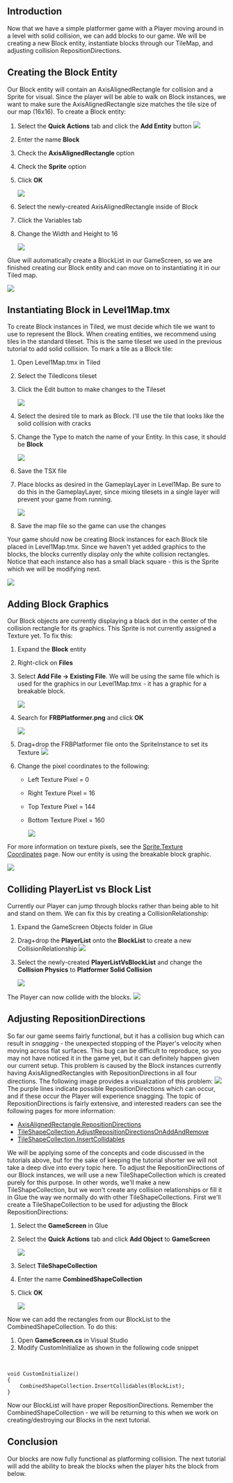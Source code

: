 ## Introduction

Now that we have a simple platformer game with a Player moving around in a level with solid collision, we can add blocks to our game. We will be creating a new Block entity, instantiate blocks through our TileMap, and adjusting collision RepositionDirections.

## Creating the Block Entity

Our Block entity will contain an AxisAlignedRectangle for collision and a Sprite for visual. Since the player will be able to walk on Block instances, we want to make sure the AxisAlignedRectangle size matches the tile size of our map (16x16). To create a Block entity:

1.  Select the **Quick Actions** tab and click the **Add Entity** button ![](/media/2021-04-img_606f2d6f3fbf8.png)

2.  Enter the name **Block**

3.  Check the **AxisAlignedRectangle** option

4.  Check the **Sprite** option

5.  Click **OK**

    ![](/media/2021-04-img_606f30fbc1cf2.png)

6.  Select the newly-created AxisAlignedRectangle inside of Block

7.  Click the Variables tab

8.  Change the Width and Height to 16

    ![](/media/2021-04-img_606f2eb69623b.png)

Glue will automatically create a BlockList in our GameScreen, so we are finished creating our Block entity and can move on to instantiating it in our Tiled map.

![](/media/2021-04-img_606f2e1c52250.png)

## Instantiating Block in Level1Map.tmx

To create Block instances in Tiled, we must decide which tile we want to use to represent the Block. When creating entities, we recommend using tiles in the standard tileset. This is the same tileset we used in the previous tutorial to add solid collision. To mark a tile as a Block tile:

1.  Open Level1Map.tmx in Tiled

2.  Select the TiledIcons tileset

3.  Click the Edit button to make changes to the Tileset

    ![](/media/2021-04-img_606f2f28b4eff.png)

4.  Select the desired tile to mark as Block. I'll use the tile that looks like the solid collision with cracks

5.  Change the Type to match the name of your Entity. In this case, it should be ****Block****

    ![](/media/2021-04-img_606f2f8aa3527.png)

6.  Save the TSX file

7.  Place blocks as desired in the GameplayLayer in Level1Map. Be sure to do this in the GameplayLayer, since mixing tilesets in a single layer will prevent your game from running.

    ![](/media/2021-04-img_606f3048dc1d4.png)

8.  Save the map file so the game can use the changes

Your game should now be creating Block instances for each Block tile placed in Level1Map.tmx. Since we haven't yet added graphics to the blocks, the blocks currently display only the white collision rectangles. Notice that each instance also has a small black square - this is the Sprite which we will be modifying next.

![](/media/2021-04-img_606f313e81b98.png)

## Adding Block Graphics

Our Block objects are currently displaying a black dot in the center of the collision rectangle for its graphics. This Sprite is not currently assigned a Texture yet. To fix this:

1.  Expand the **Block** entity

2.  Right-click on **Files**

3.  Select **Add File -\> Existing File**. We will be using the same file which is used for the graphics in our Level1Map.tmx - it has a graphic for a breakable block.

    ![](/media/2021-04-img_606f320957490.png)

4.  Search for **FRBPlatformer.png** and click **OK**

    ![](/media/2021-04-img_606f32708b584.png)

5.  Drag+drop the FRBPlatformer file onto the SpriteInstance to set its Texture [![](/wp-content/uploads/2021/04/2021_April_08_100843.gif)](/wp-content/uploads/2021/04/2021_April_08_100843.gif)

6.  Change the pixel coordinates to the following:
    -   Left Texture Pixel = 0

    -   Right Texture Pixel = 16

    -   Top Texture Pixel = 144

    -   Bottom Texture Pixel = 160

        ![](/media/2021-04-img_606f334622496.png)

For more information on texture pixels, see the [Sprite.Texture Coordinates](/documentation/api/flatredball/sprite/texture-coordinates.md) page. Now our entity is using the breakable block graphic.

![](/media/2021-04-img_606f337266e68.png)

## Colliding PlayerList vs Block List

Currently our Player can jump through blocks rather than being able to hit and stand on them. We can fix this by creating a CollisionRelationship:

1.  Expand the GameScreen Objects folder in Glue

2.  Drag+drop the **PlayerList** onto the **BlockList** to create a new CollisionRelationship [![](/wp-content/uploads/2021/04/2021_April_08_100749.gif)](/wp-content/uploads/2021/04/2021_April_08_100749.gif)

3.  Select the newly-created **PlayerListVsBlockList** and change the **Collision Physics** to ****Platformer Solid Collision****

    ![](/media/2021-04-img_606f34a321491.png)

The Player can now collide with the blocks. [![](/wp-content/uploads/2021/04/2021_April_08_104753.gif)](/wp-content/uploads/2021/04/2021_April_08_104753.gif)

## Adjusting RepositionDirections

So far our game seems fairly functional, but it has a collision bug which can result in *snagging* - the unexpected stopping of the Player's velocity when moving across flat surfaces. This bug can be difficult to reproduce, so you may not have noticed it in the game yet, but it can definitely happen given our current setup. This problem is caused by the Block instances currently having AxisAlignedRectangles with RepositionDirections in all four directions. The following image provides a visualization of this problem: ![](/media/2021-04-img_606f1937e27db.png) The purple lines indicate possible RepositionDirections which can occur, and if these occur the Player will experience snagging. The topic of RepositionDirections is fairly extensive, and interested readers can see the following pages for more information:

-   [AxisAlignedRectangle.RepositionDirections](/documentation/api/flatredball/math/geometry/axisalignedrectangle/repositiondirections.md)
-   [TileShapeCollection.AdjustRepositionDirectionsOnAddAndRemove](/documentation/tools/tiled-plugin/glue-gluevault-component-pages-tile-graphics-plugin-tileshapecollection/adjustrepositiondirectionsonaddandremove.md)
-   [TileShapeCollection.InsertCollidables](/documentation/tools/tiled-plugin/glue-gluevault-component-pages-tile-graphics-plugin-tileshapecollection/insertcollidables.md)

We will be applying some of the concepts and code discussed in the tutorials above, but for the sake of keeping the tutorial shorter we will not take a deep dive into every topic here. To adjust the RepositionDirections of our Block instances, we will use a new TileShapeCollection which is created purely for this purpose. In other words, we'll make a new TileShapeCollection, but we won't create any collision relationships or fill it in Glue the way we normally do with other TileShapeCollections. First we'll create a TileShapeCollection to be used for adjusting the Block RepositionDirections:

1.  Select the **GameScreen** in Glue

2.  Select the **Quick Actions** tab and click **Add Object** to **GameScreen**

    ![](/media/2021-04-img_606f44711e9d1.png)

3.  Select **TileShapeCollection**

4.  Enter the name **CombinedShapeCollection**

5.  Click ****OK****

    ![](/media/2021-04-img_606f44e4ef010.png)

Now we can add the rectangles from our BlockList to the CombinedShapeCollection. To do this:

1.  Open **GameScreen.cs** in Visual Studio
2.  Modify CustomInitialize as shown in the following code snippet

&nbsp;

    void CustomInitialize()
    {
        CombinedShapeCollection.InsertCollidables(BlockList);
    }

Now our BlockList will have proper RepositionDirections. Remember the CombinedShapeCollection - we will be returning to this when we work on creating/destroying our Blocks in the next tutorial.

## Conclusion

Our blocks are now fully functional as platforming collision. The next tutorial will add the ability to break the blocks when the player hits the block from below.
